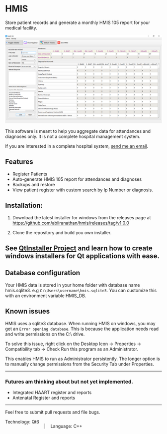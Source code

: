 # HMIS

Store patient records and generate a monthly HMIS 105 report for your medical facility.

![HMIS Screenshot](./hmis.png)

This software is meant to help you aggregate data for attendances and diagnoses only. 
It is not a complete hospital management system.

If you are interested in a complete hospital system, [send me an email](mailto:nabiira2by2@gmail.com).

## Features
- Register Patients
- Auto-generate HMIS 105 report for attendances and diagnoses
- Backups and restore
- View patient register with custom search by Ip Number or diagnosis.


## Installation:
1. Download the latest installer for windows from the releases page at https://github.com/abiiranathan/hmis/releases/tag/v1.0.0
   
2. Clone the repository and build you own installer.
   
See [QtInstaller Project](https://github.com/abiiranathan/qtinstaller) and learn how to create windows installers for Qt applications with ease.
---

## Database configuration
Your HMIS data is stored in your home folder with database name hmis.sqlite3. e.g 
`C:\Users\username\hmis.sqlite3`. 
You can customize this with an environment variable HMIS_DB.

## Known issues

HMIS uses a sqlite3 database. When running HMIS on windows, you may get an `Error opening database`. This is because the application needs read and write permissions on the C:\ drive.

To solve this issue, right click on the Desktop Icon -> Properties -> Compatibility tab -> Check Run this program as an Administrator.

 This enables HMIS to run as Administrator persistently. The longer option is to manually change permissions from the Security Tab under Properties.


---
### Futures am thinking about but not yet implemented.
* Integrated HAART register and reports
* Antenatal Register and reports

---
Feel free to submit pull requests and file bugs.

<center style="display: flex; gap: 1rem;">
Technology: Qt6

|

Language: C++

</center>

